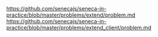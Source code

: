 https://github.com/senecajs/seneca-in-practice/blob/master/problems/extend/problem.md
https://github.com/senecajs/seneca-in-practice/blob/master/problems/extend_client/problem.md
